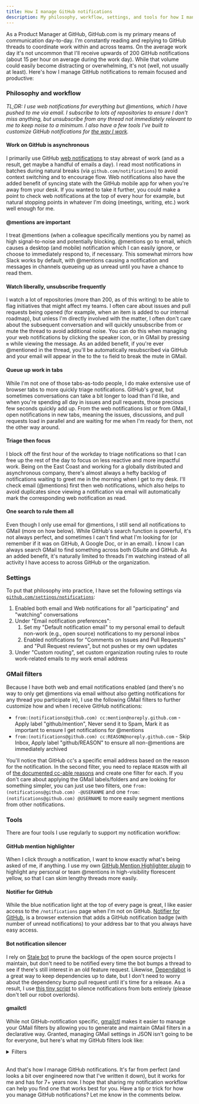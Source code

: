 ```yaml
---
title: How I manage GitHub notifications
description: My philosophy, workflow, settings, and tools for how I manage the never-ending stream of notifications on GitHub.
---
```


As a Product Manager at GitHub, GitHub.com is my primary means of communication day-to-day. I'm constantly reading and replying to GitHub threads to coordinate work within and across teams. On the average work day it's not uncommon that I'll receive upwards of 200 GitHub notifications (about 15 per hour on average during the work day). While that volume could easily become distracting or overwhelming, it's not (well, not usually at least). Here's how I manage GitHub notifications to remain focused and productive:

### Philosophy and workflow

*TL;DR: I use web notifications for everything but @mentions, which I have pushed to me via email. I subscribe to lots of repositories to ensure I don't miss anything, but unsubscribe from any thread not immediately relevant to me to keep noise to a minimum. I also have a few tools I've built to customize GitHub notifications for [the way I work](/2020/08/14/tools-of-the-trade/).*

#### Work on GitHub is asynchronous

I primarily use GitHub [web notifications](https://github.com/notifications) to stay abreast of work (and as a result, get maybe a handful of emails a day). I read most notifications in batches during natural breaks (via `github.com/notifications`) to avoid context switching and to encourage flow. Web notifications also have the added benefit of syncing state with the GitHub mobile app for when you're away from your desk. If you wanted to take it further, you could make a point to check web notifications at the top of every hour for example, but natural stopping points in whatever I'm doing (meetings, writing, etc.) work well enough for me.

#### @mentions are important

I treat @mentions (when a colleague specifically mentions you by name) as high signal-to-noise and potentially blocking. @mentions go to email, which causes a desktop (and mobile) notification which I can easily ignore, or choose to immediately respond to, if necessary. This somewhat mirrors how Slack works by default, with @mentions causing a notification and messages in channels queueing up as unread until you have a chance to read them. 

#### Watch liberally, unsubscribe frequently

I watch a lot of repositories (more than 200, as of this writing) to be able to flag initiatives that might affect my teams. I often care about issues and pull requests being opened (for example, when an item is added to our internal roadmap), but unless I'm directly involved with the matter, I often don't care about the subsequent conversation and will quickly unsubscribe from or mute the thread to avoid additional noise. You can do this when managing your web notifications by clicking the speaker icon, or in GMail by pressing `m` while viewing the message. As an added benefit, if you're ever @mentioned in the thread, you'll be automatically resubscribed via GitHub and your email will appear in the to the `to` field to break the mute in GMail.

#### Queue up work in tabs

While I'm not one of those tabs-as-todo people, I do make extensive use of browser tabs to more quickly triage notifications. GitHub's great, but sometimes conversations can take a bit longer to load than I'd like, and when you're spending all day in issues and pull requests, those precious few seconds quickly add up. From the web notifications list or from GMail, I open notifications in new tabs, meaning the issues, discussions, and pull requests load in parallel and are waiting for me when I'm ready for them, not the other way around.

#### Triage then focus

I block off the first hour of the workday to triage notifications so that I can free up the rest of the day to focus on less reactive and more impactful work. Being on the East Coast and working for a globally distributed and asynchronous company, there's almost always a hefty backlog of notifications waiting to greet me in the morning when I get to my desk. I'll check email (@mentions) first then web notifications, which also helps to avoid duplicates since viewing a notification via email will automatically mark the corresponding web notification as read.

#### One search to rule them all

Even though I only use email for @mentions, I still send all notifications to GMail (more on how below). While GitHub's search function is powerful, it's not always perfect, and sometimes I can't find what I'm looking for (or remember if it was on GitHub, A Google Doc, or in an email). I know I can always search GMail to find something across both GSuite and GitHub. As an added benefit, it's naturally limited to threads I'm watching instead of all activity I have access to across GitHub or the organization.

### Settings

To put that philosophy into practice, I have set the following settings via [`github.com/settings/notifications`](https://github.com/settings/notifications):

1. Enabled both email and Web notifications for all "participating" and "watching" conversations
2. Under "Email notification preferences":
   1. Set my "Default notification email" to my personal email to default non-work (e.g., open source) notifications to my personal inbox
   2. Enabled notifications for "Comments on Issues and Pull Requests" and "Pull Request reviews", but not pushes or my own updates
3. Under "Custom routing", set custom organization routing rules to route work-related emails to my work email address

### GMail filters

Because I have both web and email notifications enabled (and there's no way to only get @mentions via email without also getting notifications for any thread you participate in), I use the following GMail filters to further customize how and when I receive GitHub notifications:

* `from:(notifications@github.com) cc:mention@noreply.github.com` - Apply label "github/mention", Never send it to Spam, Mark it as important to ensure I get notifications for @mentions
* `from:(notifications@github.com) cc:REASON@noreply.github.com` - Skip Inbox, Apply label "github/REASON" to ensure all non-@mentions are immediately archived

You'll notice that GitHub cc's a specific email address based on the reason for the notification. In the second filter, you need to replace `REASON` with all of [the documented cc-able reasons](https://docs.github.com/en/github/managing-subscriptions-and-notifications-on-github/configuring-notifications#filtering-email-notifications) and create one filter for each. If you don't care about applying the GMail labels/folders and are looking for something simpler, you can just use two filters, one `from:(notifications@github.com) -@USERANME` and one `from:(notifications@github.com) @USERNAME` to more easily segment mentions from other notifications. 

### Tools

There are four tools I use regularly to support my notification workflow:

#### GitHub mention highlighter

When I click through a notification, I want to know exactly what's being asked of me, if anything. I use my own [GitHub Mention Highlighter plugin](https://github.com/benbalter/github-mention-highlighter) to highlight any personal or team @mentions in high-visibility florescent yellow, so that I can skim lengthy threads more easily.

#### Notifier for GitHub

While the blue notification light at the top of every page is great, I like easier access to the `/notifications` page when I'm not on GitHub. [Notifier for GitHub](https://github.com/sindresorhus/notifier-for-github), is a browser extension that adds a GitHub notification badge (with number of unread notifications) to your address bar to that you always have easy access.

#### Bot notification silencer

I rely on [Stale bot](https://github.com/probot/stale) to prune the backlogs of the open source projects I maintain, but don't need to be notified every time the bot bumps a thread to see if there's still interest in an old feature request. Likewise, [Dependabot](https://dependabot.com/) is a great way to keep dependencies up to date, but I don't need to worry about the dependency bump pull request until it's time for a release. As a result, I use [this tiny script](https://github.com/benbalter/bot-notification-silencer) to silence notifications from bots entirely (please don't tell our robot overlords).

#### gmailctl

While not GitHub-notification specific, [gmailctl](https://github.com/mbrt/gmailctl) makes it easier to manage your GMail filters by allowing you to generate and maintain GMail filters in a declarative way. Granted, managing GMail settings in JSON isn't going to be for everyone, but here's what my GitHub filters look like:

<details markdown="1">
  <summary>Filters</summary>

```jsonnet
// Non-@mention GitHub notifications
local notifications = [
  { type: 'assign', label: 'assign' },
  { type: 'author', label: 'author' },
  { type: 'comment', label: 'comment' },
  { type: 'manual', label: 'manual' },
  { type: 'push', label: 'push' },
  { type: 'review_requested', label: 'review requested' },
  { type: 'security_alert', label: 'security alert' },
  { type: 'state_change', label: 'state change' },
  { type: 'subscribed', label: 'subscribed' },
  { type: 'team_mention', label: 'team mention' },
  { type: 'your_activity', label: 'your activity' },
];

local notificationFilters = [
  {
    filter: {
      and: [
        { from: 'notifications@github.com' },
        { cc: notification.type + '@noreply.github.com' },
      ],
    },
    actions: {
      archive: true,
      labels: [
        'github/' + notification.label,
      ],
    },
  }
  for notification in notifications
];
```

And

```jsonnet
// GitHub @mentions
{
  filter: {
    and: [
      { from: 'notifications@github.com' },
      { cc: 'mention@noreply.github.com' },
    ],
  },
  actions: {
    labels: ['github/mention'],
    markimportant: true,
    markspam: false,
  },
}
```

</details><br />

And that's how I manage GitHub notifications. It's far from perfect (and looks a bit over engineered now that I've written it down), but it works for me and has for 7+ years now. I hope that sharing my notification workflow can help you find one that works best for you. Have a tip or trick for how you manage GitHub notifications? Let me know in the comments below.

